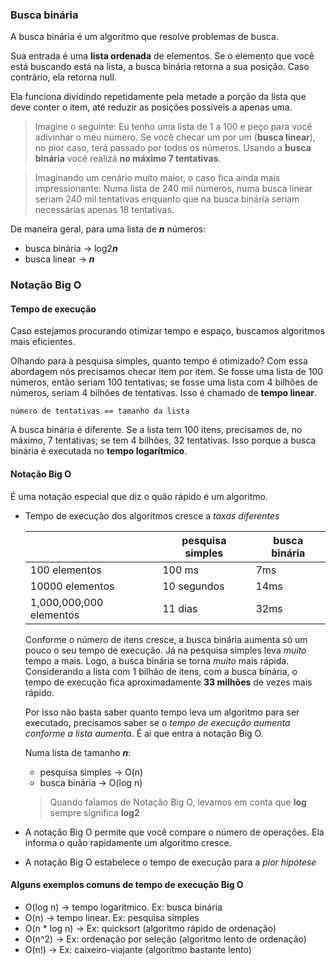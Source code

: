 ### Busca binária

A busca binária é um algoritmo que resolve problemas de busca.

Sua entrada é uma **lista ordenada** de elementos. Se o elemento que você está buscando está na lista, a busca binária retorna a sua posição. Caso contrário, ela retorna null.

Ela funciona dividindo repetidamente pela metade a porção da lista que deve conter o item, até reduzir as posições possíveis a apenas uma.

> Imagine o seguinte: Eu tenho uma lista de 1 a 100 e peço para você adivinhar o meu número. Se você checar um por um (**busca linear**), no pior caso, terá passado por todos os números. Usando a **busca binária** você realizá **no máximo 7 tentativas**. 

> Imaginando um cenário muito maior, o caso fica ainda mais impressionante: Numa lista de 240 mil números, numa busca linear seriam 240 mil tentativas enquanto que na busca binária seriam necessárias apenas 18 tentativas.

De maneira geral, para uma lista de ***n*** números: 
* busca binária -> log2***n***
* busca linear -> ***n***

### Notação Big O

#### Tempo de execução 

Caso estejamos procurando otimizar tempo e espaço, buscamos algoritmos mais eficientes. 

Olhando para à pesquisa simples, quanto tempo é otimizado? Com essa abordagem nós precisamos checar item por item. Se fosse uma lista de 100 números, então seriam 100 tentativas; se fosse uma lista com 4 bilhões de números, seriam 4 bilhões de tentativas.
Isso é chamado de **tempo linear**.

```número de tentativas == tamanho da lista``` 

A busca binária é diferente. Se a lista tem 100 itens, precisamos de, no máximo, 7 tentativas; se tem 4 bilhões, 32 tentativas. Isso porque a busca binária é executada no **tempo logarítmico**. 

#### Notação Big O

É uma notação especial que diz o quão rápido é um algoritmo. 

* Tempo de execução dos algoritmos cresce a *taxas diferentes*

    |                         | pesquisa simples | busca binária |
    | ----------------------  | ---------------- | ------------- |
    | 100 elementos           | 100 ms           | 7ms           |
    | 10000 elementos         | 10 segundos      | 14ms          |
    | 1,000,000,000 elementos | 11 dias          | 32ms          |

    Conforme o número de itens cresce, a busca binária aumenta só um pouco o seu tempo de execução. Já na pesquisa simples leva *muito* tempo a mais. Logo, a busca binária se torna *muito* mais rápida. Considerando a lista com 1 bilhão de itens, com a busca binária, o tempo de execução fica aproximadamente **33 milhões** de vezes mais rápido.

    Por isso não basta saber quanto tempo leva um algoritmo para ser executado, precisamos saber se o *tempo de execução aumenta conforme a lista aumenta*. É ai que entra a notação Big O.

    Numa lista de tamanho ***n***: 
    * pesquisa simples -> O(n)
    * busca binária -> O(log n) 
    > Quando falamos de Notação Big O, levamos em conta que **log** sempre significa **log2**

* A notação Big O permite que você compare o número de operações. Ela informa o quão rapidamente um algoritmo cresce.

* A notação Big O estabelece o tempo de execução para a *pior hipótese* 

#### Alguns exemplos comuns de tempo de execução Big O

* O(log n) -> tempo logarítmico. Ex: busca binária
* O(n) -> tempo linear. Ex: pesquisa simples
* O(n * log n) -> Ex: quicksort (algoritmo rápido de ordenação)
* O(n^2) -> Ex: ordenação por seleção (algoritmo lento de ordenação)
* O(n!) -> Ex: caixeiro-viajante (algoritmo bastante lento)


